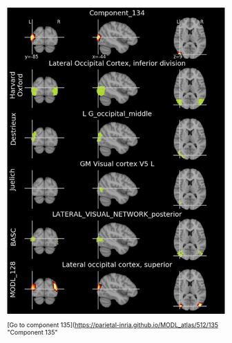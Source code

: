 


![134](preliminary/134.jpg "Component 134")

[Go to component 135](https://parietal-inria.github.io/MODL_atlas/512/135 "Component 135"